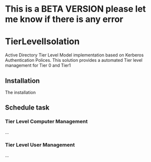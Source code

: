 # This is a BETA VERSION please let me know if there is any error

# TierLevelIsolation
Active Directory Tier Level Model implementation based on Kerberos Authentication Polices. This solution provides a automated Tier level management for Tier 0 and Tier1
## Installation
The installation 


## Schedule task
### Tier Level Computer Management
...
### Tier Level User Management
...